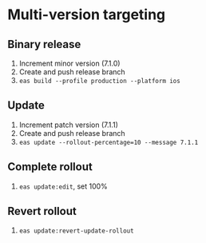 # Multi-version targeting

## Binary release
1. Increment minor version (7.1.0)
2. Create and push release branch
3. `eas build --profile production --platform ios`

## Update
1. Increment patch version (7.1.1)
2. Create and push release branch
3. `eas update --rollout-percentage=10 --message 7.1.1`

## Complete rollout
1. `eas update:edit`, set 100%

## Revert rollout 
1. `eas update:revert-update-rollout`